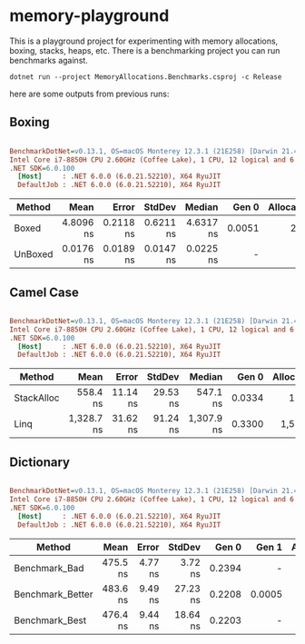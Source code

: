 # memory-playground

This is a playground project for experimenting with memory allocations, boxing, stacks, heaps, etc.
There is a benchmarking project you can run benchmarks against.

``dotnet run --project MemoryAllocations.Benchmarks.csproj -c Release``

here are some outputs from previous runs:

## Boxing

``` ini

BenchmarkDotNet=v0.13.1, OS=macOS Monterey 12.3.1 (21E258) [Darwin 21.4.0]
Intel Core i7-8850H CPU 2.60GHz (Coffee Lake), 1 CPU, 12 logical and 6 physical cores
.NET SDK=6.0.100
  [Host]     : .NET 6.0.0 (6.0.21.52210), X64 RyuJIT
  DefaultJob : .NET 6.0.0 (6.0.21.52210), X64 RyuJIT


```
|  Method |      Mean |     Error |    StdDev |    Median |  Gen 0 | Allocated |
|-------- |----------:|----------:|----------:|----------:|-------:|----------:|
|   Boxed | 4.8096 ns | 0.2118 ns | 0.6211 ns | 4.6317 ns | 0.0051 |      24 B |
| UnBoxed | 0.0176 ns | 0.0189 ns | 0.0147 ns | 0.0225 ns |      - |         - |


## Camel Case

``` ini

BenchmarkDotNet=v0.13.1, OS=macOS Monterey 12.3.1 (21E258) [Darwin 21.4.0]
Intel Core i7-8850H CPU 2.60GHz (Coffee Lake), 1 CPU, 12 logical and 6 physical cores
.NET SDK=6.0.100
  [Host]     : .NET 6.0.0 (6.0.21.52210), X64 RyuJIT
  DefaultJob : .NET 6.0.0 (6.0.21.52210), X64 RyuJIT


```
|     Method |       Mean |    Error |   StdDev |     Median |  Gen 0 | Allocated |
|----------- |-----------:|---------:|---------:|-----------:|-------:|----------:|
| StackAlloc |   558.4 ns | 11.14 ns | 29.53 ns |   547.1 ns | 0.0334 |     160 B |
|       Linq | 1,328.7 ns | 31.62 ns | 91.24 ns | 1,307.9 ns | 0.3300 |   1,560 B |


## Dictionary
``` ini

BenchmarkDotNet=v0.13.1, OS=macOS Monterey 12.3.1 (21E258) [Darwin 21.4.0]
Intel Core i7-8850H CPU 2.60GHz (Coffee Lake), 1 CPU, 12 logical and 6 physical cores
.NET SDK=6.0.100
  [Host]     : .NET 6.0.0 (6.0.21.52210), X64 RyuJIT
  DefaultJob : .NET 6.0.0 (6.0.21.52210), X64 RyuJIT


```
|           Method |     Mean |   Error |   StdDev |  Gen 0 |  Gen 1 | Allocated |
|----------------- |---------:|--------:|---------:|-------:|-------:|----------:|
|    Benchmark_Bad | 475.5 ns | 4.77 ns |  3.72 ns | 0.2394 |      - |      1 KB |
| Benchmark_Better | 483.6 ns | 9.49 ns | 27.23 ns | 0.2208 | 0.0005 |      1 KB |
|   Benchmark_Best | 476.4 ns | 9.44 ns | 18.64 ns | 0.2203 |      - |      1 KB |